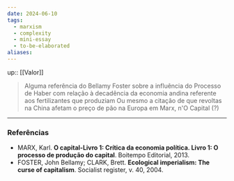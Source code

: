 ```yaml
---
date: 2024-06-10
tags:
  - marxism
  - complexity
  - mini-essay
  - to-be-elaborated
aliases:
---
```


up:: [[Valor]]

> Alguma referência do Bellamy Foster sobre a influência do Processo de Haber com relação à decadência da economia andina referente aos fertilizantes que produziam
> Ou mesmo a citação de que revoltas na China afetam o preço de pão na Europa em Marx, n'O Capital (?)



---
### Referências
- MARX, Karl. **O capital-Livro 1: Crítica da economia política. Livro 1: O processo de produção do capital**. Boitempo Editorial, 2013.
- FOSTER, John Bellamy; CLARK, Brett. **Ecological imperialism: The curse of capitalism**. Socialist register, v. 40, 2004.
